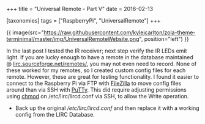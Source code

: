 +++
title = "Universal Remote - Part V"
date = 2016-02-13

[taxonomies]
tags = ["RaspberryPi", "UniversalRemote"]
+++

{{ image(src="https://raw.githubusercontent.com/kylejcarlton/zola-theme-terminimal/master/img/UniversalRemoteWebsite.png", position="left") }}

In the last post I tested the IR receiver; next step verify the IR LEDs emit light. If you are lucky enough to have a remote in the database maintained @ [lirc.sourceforge.net/remotes/](http://lirc.sourceforge.net/remotes/), you may not even need to record. None of these worked for my remotes, so I created custom config files for each remote. However, these are great for testing functionality. I found it easier to connect to the Raspberry Pi via FTP with [FileZilla](https://filezilla-project.org/) to move config files around than via SSH with [PuTTy](http://www.putty.org/). This did require adjusting permissions using [chmod](https://en.wikipedia.org/wiki/Chmod) on /etc/lirc/lircd.conf via SSH, to allow the Write operation.

- Back up the original _/etc/lirc/lircd.conf_ and then replace it with a working config from the LIRC Database.
